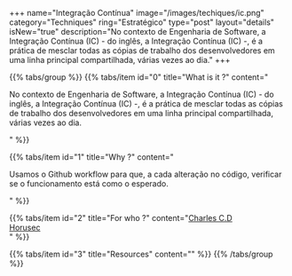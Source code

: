 +++
name="Integração Contínua"
image="/images/techiques/ic.png"
category="Techniques"
ring="Estratégico"
type="post"
layout="details"
isNew="true"
description="No contexto de Engenharia de Software, a Integração Contínua (IC) - do inglês, a Integração Contínua (IC) -, é a prática de mesclar todas as cópias de trabalho dos desenvolvedores em uma linha principal compartilhada, várias vezes ao dia."
+++

{{% tabs/group %}}
  {{% tabs/item id="0" title="What is it ?" content="<p>No contexto de Engenharia de Software, a Integração Contínua (IC) - do inglês, a Integração Contínua (IC) -, é a prática de mesclar todas as cópias de trabalho dos desenvolvedores em uma linha principal compartilhada, várias vezes ao dia.</p>" %}}
  
  {{% tabs/item id="1" title="Why ?" content="<p>Usamos o Github workflow para que, a cada alteração no código, verificar se o funcionamento está como o esperado.</p>" %}}
  
  {{% tabs/item id="2" title="For who ?" content="<a href='https://charlescd.io/'>Charles C.D</a><br /><a href='https://horusec.io/site/'>Horusec</a><br />" %}}

  {{% tabs/item id="3" title="Resources" content="" %}}
{{% /tabs/group %}}